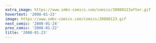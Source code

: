 ```yaml
---
extra_image: https://www.smbc-comics.com/comics/20080123after.gif
hovertext: '2008-01-23'
image: https://www.smbc-comics.com/comics/20080123.gif
next_comic: '2008-01-24'
prev_comic: '2008-01-22'
title: '2008-01-23'
---
```


